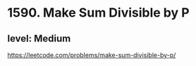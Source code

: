 # 1590. Make Sum Divisible by P
## level: Medium

https://leetcode.com/problems/make-sum-divisible-by-p/
